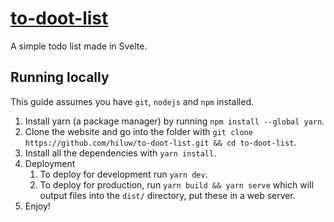 # [to-doot-list](https://to-doot-list.lewie.me/)

A simple todo list made in Svelte.

## Running locally

This guide assumes you have `git`, `nodejs` and `npm` installed.

1. Install yarn (a package manager) by running ``npm install --global yarn``.
2. Clone the website and go into the folder
   with ``git clone https://github.com/hiluw/to-doot-list.git && cd to-doot-list``.
3. Install all the dependencies with ``yarn install``.
4. Deployment
    1. To deploy for development run ``yarn dev``.
    2. To deploy for production, run ``yarn build && yarn serve`` which will output files into the `dist/` directory,
       put these in a web server.
5. Enjoy!
